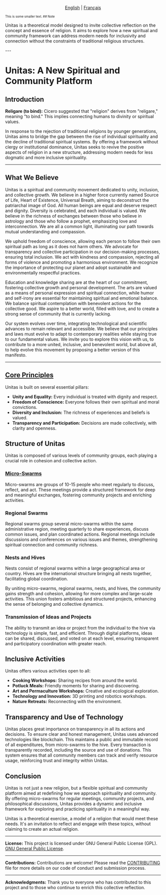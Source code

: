 <p align="center">
  <a href="README.md">English</a> |
  <a href="README.fr.md">Français</a>

<p style="font-size:10px;">This is some smaller text.
## Note

Unitas is a theoretical model designed to invite collective reflection on the concept and essence of religion. It aims to explore how a new spiritual and community framework can address modern needs for inclusivity and connection without the constraints of traditional religious structures.
</p>
---
  
# Unitas: A New Spiritual and Community Platform

## Introduction

**Religare (to bind):** Cicero suggested that "religion" derives from "religare," meaning "to bind." This implies connecting humans to divinity or spiritual values.

In response to the rejection of traditional religions by younger generations, Unitas aims to bridge the gap between the rise of individual spirituality and the decline of traditional spiritual systems. By offering a framework without clergy or institutional dominance, Unitas seeks to revive the positive aspects of religion in a new structure, addressing modern needs for less dogmatic and more inclusive spirituality.

---
## What We Believe

Unitas is a spiritual and community movement dedicated to unity, inclusion, and collective growth. We believe in a higher force currently named Source of Life, Heart of Existence, Universal Breath, aiming to deconstruct the patriarchal image of God. All human beings are equal and deserve respect and dignity. Diversity is celebrated, and each individual is valued. We believe in the richness of exchanges between those who believe in astrology and those who follow a prophet, emphasizing love and interconnection. We are all a common light, illuminating our path towards mutual understanding and compassion.

We uphold freedom of conscience, allowing each person to follow their own spiritual path as long as it does not harm others. We advocate for transparency and collective participation in our decision-making processes, ensuring total inclusion. We act with kindness and compassion, rejecting all forms of violence and promoting a harmonious environment. We recognize the importance of protecting our planet and adopt sustainable and environmentally respectful practices.

Education and knowledge sharing are at the heart of our commitment, fostering collective growth and personal development. The arts are valued as a means of personal expression and spiritual connection, while humor and self-irony are essential for maintaining spiritual and emotional balance. We balance spiritual contemplation with benevolent actions for the collective good. We aspire to a better world, filled with love, and to create a strong sense of community that is currently lacking.

Our system evolves over time, integrating technological and scientific advances to remain relevant and accessible. We believe that our principles and laws must evolve to adapt to contemporary realities while staying true to our fundamental values. We invite you to explore this vision with us, to contribute to a more united, inclusive, and benevolent world, but above all, to help evolve this movement by proposing a better version of this manifesto.

---

## [Core Principles](/en/PRINCIPLES.md)

Unitas is built on several essential pillars:
- **Unity and Equality:** Every individual is treated with dignity and respect.
- **Freedom of Conscience:** Everyone follows their own spiritual and moral convictions.
- **Diversity and Inclusion:** The richness of experiences and beliefs is valued.
- **Transparency and Participation:** Decisions are made collectively, with clarity and openness.

## Structure of Unitas

Unitas is composed of various levels of community groups, each playing a crucial role in cohesion and collective action.

### [Micro-Swarms](en/microswarms.md)
Micro-swarms are groups of 10-15 people who meet regularly to discuss, reflect, and act. These meetings provide a structured framework for deep and meaningful exchanges, fostering community projects and enriching activities.

### Regional Swarms
Regional swarms group several micro-swarms within the same administrative region, meeting quarterly to share experiences, discuss common issues, and plan coordinated actions. Regional meetings include discussions and conferences on various issues and themes, strengthening spiritual connection and community richness.

### Nests and Hives
Nests consist of regional swarms within a large geographical area or country. Hives are the international structure bringing all nests together, facilitating global coordination.

By uniting micro-swarms, regional swarms, nests, and hives, the community gains strength and cohesion, allowing for more complex and large-scale activities. This union fosters ambitious and structured projects, enhancing the sense of belonging and collective dynamics.

### Transmission of Ideas and Projects
The ability to transmit an idea or project from the individual to the hive via technology is simple, fast, and efficient. Through digital platforms, ideas can be shared, discussed, and voted on at each level, ensuring transparent and participatory coordination with greater reach.

## Inclusive Activities

Unitas offers various activities open to all:
- **Cooking Workshops:** Sharing recipes from around the world.
- **Potluck Meals:** Friendly moments for sharing and discovering.
- **Art and Permaculture Workshops:** Creative and ecological exploration.
- **Technology and Innovation:** 3D printing and robotics workshops.
- **Nature Retreats:** Reconnecting with the environment.

## Transparency and Use of Technology

Unitas places great importance on transparency in all its actions and decisions. To ensure clear and honest management, Unitas uses advanced technologies like blockchain. This maintains a public and immutable record of all expenditures, from micro-swarms to the hive. Every transaction is transparently recorded, including the source and use of donations. This system ensures that all community members can track and verify resource usage, reinforcing trust and integrity within Unitas.

## Conclusion

Unitas is not just a new religion, but a flexible spiritual and community platform aimed at redefining how we approach spirituality and community. By offering micro-swarms for regular meetings, community projects, and philosophical discussions, Unitas provides a dynamic and inclusive framework for exploring and practicing spirituality in a meaningful way.

Unitas is a theoretical exercise, a model of a religion that would meet these needs. It's an invitation to reflect and engage with these topics, without claiming to create an actual religion.

---

**License:**
This project is licensed under GNU General Public License (GPL).
[GNU General Public License](https://www.gnu.org/licenses/gpl-3.0.en.html).


---

**Contributions:**
Contributions are welcome! Please read the <a href="CONTRIBUTING.md">CONTRIBUTING</a> file for more details on our code of conduct and submission process.

---


**Acknowledgments:**
Thank you to everyone who has contributed to this project and to those who continue to enrich this collective reflection.
